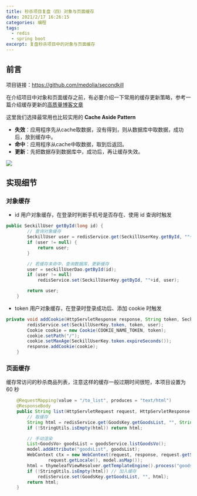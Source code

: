 ```yaml
---
title: 秒杀项目复盘（四）对象与页面缓存
date: 2021/2/17 16:26:15
categories: 编程
tags:
  - redis
  - spring boot
excerpt: 复盘秒杀项目中的对象与页面缓存
---
```


## 前言

项目链接：https://github.com/medolia/secondkill

在介绍项目中对象和页面缓存之前，有必要介绍一下常用的缓存更新策略，参考一篇介绍缓存更新的[高质量博客文章](https://blog.csdn.net/tTU1EvLDeLFq5btqiK/article/details/78693323)

这里我们选择最常用也比较实用的 **Cache Aside Pattern**
+ **失效**：应用程序先从cache取数据，没有得到，则从数据库中取数据，成功后，放到缓存中。
+ **命中**：应用程序从cache中取数据，取到后返回。
+ **更新**：先把数据存到数据库中，成功后，再让缓存失效。

![](https://medoliablog.oss-cn-hangzhou.aliyuncs.com/2021/02/17/16135560493097.jpg)

## 实现细节

### 对象缓存
+ id 用户对象缓存，在登录时判断手机号是否存在、使用 id 查询时触发

```java
public SeckillUser getById(long id) {
        // 查询对象缓存
        SeckillUser user = redisService.get(SeckillUserKey.getById, ""+id, SeckillUser.class);
        if (user != null) {
            return user;
        }

        // 若缓存未命中，查询数据库、更新缓存
        user = seckillUserDao.getById(id);
        if (user != null)
            redisService.set(SeckillUserKey.getById, ""+id, user);

        return user;
    }
```

+ token 用户对象缓存，在登录时登录成功后、添加 cookie 时触发

```java
private void addCookie(HttpServletResponse response, String token, SeckillUser user) {
        redisService.set(SeckillUserKey.token, token, user);
        Cookie cookie = new Cookie(COOKIE_NAME_TOKEN, token);
        cookie.setPath("/");
        cookie.setMaxAge(SeckillUserKey.token.expireSeconds());
        response.addCookie(cookie);
    }
```

### 页面缓存

缓存常访问的秒杀商品列表，注意这样的缓存一般过期时间很短，本项目设置为 60 秒

```java
    @RequestMapping(value = "/to_list", produces = "text/html")
    @ResponseBody
    public String list(HttpServletRequest request, HttpServletResponse response, Model model) { 
        // 取缓存
        String html = redisService.get(GoodsKey.getGoodsList, "", String.class);
        if (!StringUtils.isEmpty(html)) return html;

        // 手动渲染
        List<GoodsVo> goodsList = goodsService.listGoodsVo();
        model.addAttribute("goodsList", goodsList);
        WebContext ctx = new WebContext(request, response, request.getServletContext(),
                request.getLocale(), model.asMap());
        html = thymeleafViewResolver.getTemplateEngine().process("goods_list", ctx);
        if (!StringUtils.isEmpty(html)) // 加入缓存
            redisService.set(GoodsKey.getGoodsList, "", html);
        return html;
    }
```







